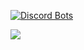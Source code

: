 <!---![Lavops's github stats](https://github-readme-stats.vercel.app/api?username=Lavops&theme=onedark&count_private=true&show_icons=true&include_all_commits=true&hide=contribs,stars) 
![Stats](https://github-readme-streak-stats.herokuapp.com/?user=lavops&theme=onedark) 
<img src="https://komarev.com/ghpvc/?username=Lavops&label=Profile%20views&color=0e75b6&style=flat" alt="lavops-profile-view-counter" />
--->
[![Discord Bots](https://top.gg/api/widget/799392333677854751.svg)](https://top.gg/bot/799392333677854751)

[<img src="https://img.shields.io/badge/linkedin-%230077B5.svg?&style=for-the-badge&logo=linkedin&logoColor=white" />](https://www.linkedin.com/in/djordje-milicevic/)
